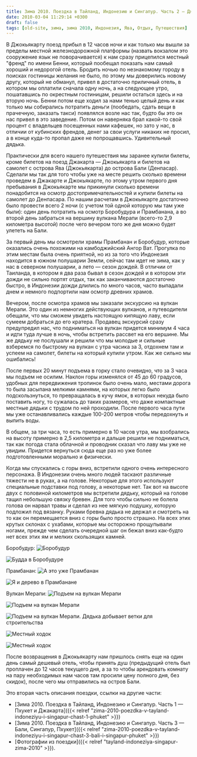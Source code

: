```yaml
---
title: Зима 2010. Поездка в Тайланд, Индонезию и Сингапур. Часть 2 — Джокьякарта
date: 2010-03-04 11:29:14 +0300
draft: false
tags: [old-site, зима, зима 2010, Индонезия, Ява, Отдых, Путешествия]
---
```

В Джокьякарту поезд прибыл в 12 часов ночи и как только мы вышли за пределы местной железнодорожной платформы (назвать вокзалом это сооружение язык не поворачивается) к нам сразу прицепился местный "френд" по имени Бенни, который пообещал показать нам самый хороший и недорогой отель. Бродить ночью по незнакомому городу в поисках гостиницы желания не было, по этому мы доверились новому другу, который не обманул, привел в достаточно приличный отель, в котором мы оплатили сначала одну ночь, а на следующее утро, пошатавшись по окрестным гостиницам, решили остаться здесь и на вторую ночь. Бенни потом еще ходил за нами тенью целый день и как только мы собирались потратить деньги (пообедать, сдать вещи в прачечную, заказать такси) появлялся возле нас так, будто бы это он нас привел в это заведение. Потом он наверняка брал какой-то свой процент с владельцев посещенных нами кафешек, но зато у нас, в отличии от кубинских френдов, денег за свои услуги никаких не просил, а в конце куда-то пропал даже не попрощавшись. Удивительный дядька.

Практически для всего нашего путешествия мы заранее купили билеты, кроме билетов на поезд Джакарта — Джокьякарта и билетов на самолет с острова Ява (Джокьякарта) до острова Бали (Денпасар). Сделали мы так для того чтобы уже на месте решить сколько времени проведем в Джакарте и Джокьякарте, по этому утром первого дня пребывания в Джокьякарте мы прикинули сколько времени понадобится на осмотр достопримечательностей и купили билеты на самолет до Денпасара. По нашим расчетам в Джокьякарте достаточно было провести всего 2 ночи (с учетом той одной которую мы там уже были): один день потратить на осмотр Боробудура и Прамбанана, а во второй день забраться на вершину вулкана Мерапи (всего-то 2,9 километра высотой) после чего вечером того же дня можно будет улететь на Бали.

За первый день мы осмотрели храмы Прамбанан и Боробудур, которые оказались очень похожими на камбоджийский Ангор Ват. Прогулка по этим местам была очень приятной, но из за того что Индонезия находится в южном полушарии Земли, сейчас там идет не зима, как у нас в северном полушарии, а лето — сезон дождей. В отличии от Таиланда, в котором я два раза бывал в сезон дождей и в котором эти дожди не сильно портят отдых, так как заканчиваются достаточно быстро, в Индонезии дожди длились по много часов, часто выпадали днем и немного подпортили нам осмотр древних храмов.
<!--more-->
Вечером, после осмотра храмов мы заказали экскурсию на вулкан Мерапи. Это один из немногих действующих вулканов, и путеводители обещали, что мы сможем увидеть настоящую кипящую лаву, если сумеем добраться до его кратера. Продавец экскурсий сразу предупредил нас, что подниматься на вулкан придется минимум 4 часа и идти туда лучше в ночь, чтобы встретить рассвет на его вершине. Мы же дядьку не послушали и решили что мы молодые и сильные взберемся по быстрому на вулкан с утра часика за 3, отдохнем там и успеем на самолет, билеты на который купили утром. Как же сильно мы ошибались!

После первых 20 минут подъема в горку стало очевидно, что за 3 часа мы подъем не осилим. Наклон горы изменялся от 45 до 60 градусов, удобных для передвижения тропинок было очень мало, местами дорога то была засыпана мелкими камнями, на которых легко было подскользнуться, то превращалась в кучу ямок, в которых некуда было поставить ногу, то сужалась до таких размеров, что даже компактные местные дядьки с трудом по ней проходили. После первого часа пути мы уже останавливались каждые 100-200 метров чтобы передохнуть и выпить воды.

В общем, за три часа, то есть примерно в 10 часов утра, мы взобрались на высоту примерно в 2,5 километра и дальше решили не подниматься, так как погода стала облачной и проводник сказал что лаву мы уже не увидим. Придется вернуться сюда еще раз но уже более подготовленными морально и физически.

Когда мы спускались с горы вниз, встретили одного очень интересного персонажа. В Индонезии очень много людей таскают различные тяжести не в руках, а на голове. Некоторые для этого используют специальные подставки под голову, а некоторые нет. Так вот на высоте двух с половиной километров мы встретили дядьку, который на голове тащил небольшую связку бревен. Для того чтобы сильно не болела голова он нарвал травы и сделал из нее мягкую подушку, которую подложил под вязанку. Руками бревна дядька не держал и смотреть на то как он перемещается вниз с горы было просто страшно. На всех этих крутых склонах с ухабами, которые мы осторожно прощупывали ногами, прежде чем сделать очередной шаг он бежал вниз как-будто нет всех этих ям и мелких скользящих камней.

Боробудур:
![Боробудур](DSC_3044.jpg)

![Будда в Боробудуре](DSC_3099.jpg)

Прамбанан:
![А это уже Прамбанан](DSC_3152.jpg)

![Я и дерево в Прамбанане](DSC_3170.jpg)

Вулкан Мерапи:
![Подъем на вулкан Мерапи](DSC_3185.jpg)

![Подъем на вулкан Мерапи](DSC_3253.jpg)

![Подъем на вулкан Мерапи. Дядька добывает ветки для строительства](DSC_3203.jpg)

![Местный ходок](DSC_3337.jpg)

![Местный ходок](DSC_3339.jpg)

После возвращения в Джокьякарту нам пришлось снять еще на один день самый дешевый отель, чтобы принять душ (предыдущий отель был проплачен до 12 часов текущего дня, а за то чтобы арендовать комнату на пару необходимых нам часов там просили цену полного дня, без скидок), после чего мы отправились на остров Бали.

Это вторая часть описания поездки, ссылки на другие части:
- [Зима 2010. Поездка в Тайланд, Индонезию и Сингапур. Часть 1 — Пхукет и Джакарта]({{< relref "zima-2010-poezdka-v-tayland-indoneziyu-i-singapur-chast-1-phuket" >}})
- [Зима 2010. Поездка в Тайланд, Индонезию и Сингапур. Часть 3 — Бали, Сингапур, Пхукет]({{< relref "zima-2010-poezdka-v-tayland-indoneziyu-i-singapur-chast-3-bali-i-singapur-phuket" >}})
- [Фотографии из поездки]({{< relref "tayland-indoneziya-singapur-zima-2010" >}}).